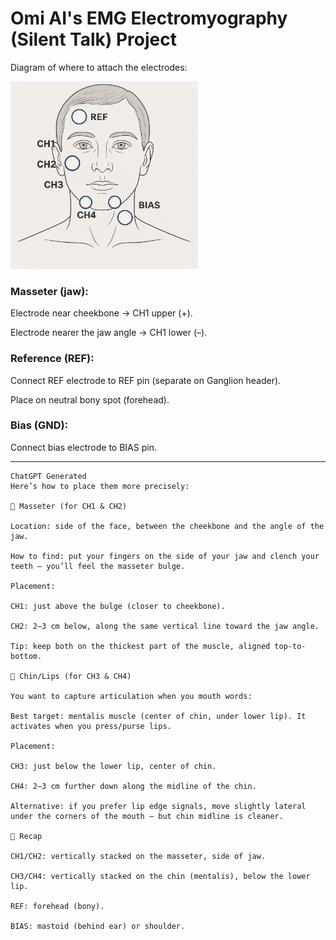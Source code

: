 # Omi AI's EMG Electromyography (Silent Talk) Project

Diagram of where to attach the electrodes:

<img width="300" alt="icon-2" src="./assets/diagram.png">

### Masseter (jaw):

Electrode near cheekbone → CH1 upper (+).

Electrode nearer the jaw angle → CH1 lower (–).

### Reference (REF):

Connect REF electrode to REF pin (separate on Ganglion header).

Place on neutral bony spot (forehead).

### Bias (GND):

Connect bias electrode to BIAS pin.

---
```
ChatGPT Generated
Here’s how to place them more precisely:

🔹 Masseter (for CH1 & CH2)

Location: side of the face, between the cheekbone and the angle of the jaw.

How to find: put your fingers on the side of your jaw and clench your teeth — you’ll feel the masseter bulge.

Placement:

CH1: just above the bulge (closer to cheekbone).

CH2: 2–3 cm below, along the same vertical line toward the jaw angle.

Tip: keep both on the thickest part of the muscle, aligned top-to-bottom.

🔹 Chin/Lips (for CH3 & CH4)

You want to capture articulation when you mouth words:

Best target: mentalis muscle (center of chin, under lower lip). It activates when you press/purse lips.

Placement:

CH3: just below the lower lip, center of chin.

CH4: 2–3 cm further down along the midline of the chin.

Alternative: if you prefer lip edge signals, move slightly lateral under the corners of the mouth — but chin midline is cleaner.

🔹 Recap

CH1/CH2: vertically stacked on the masseter, side of jaw.

CH3/CH4: vertically stacked on the chin (mentalis), below the lower lip.

REF: forehead (bony).

BIAS: mastoid (behind ear) or shoulder.
```